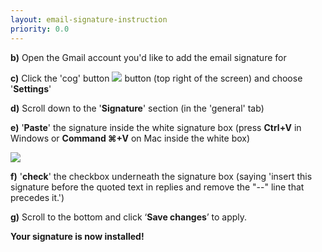```yaml
---
layout: email-signature-instruction
priority: 0.0
---
```


**b)** Open the Gmail account you'd like to add the email signature for

**c)** Click the 'cog' button <a href="{{site.url}}{% asset_path email-signature/cog.jpg %}" target="_blank"><img src="{{site.url}}{% asset_path email-signature/cog.jpg %}"></a> button (top right of the screen) and choose '**Settings**'

**d)** Scroll down to the '**Signature**' section (in the 'general' tab)

**e)** '**Paste**' the signature inside the white signature box (press **Ctrl+V** in Windows or **Command &#8984;+V** on Mac inside the white box) 

<a href="{{site.url}}{% asset_path email-signature/white-box.jpg %}" target="_blank"><img src="{{site.url}}{% asset_path email-signature/white-box.jpg %}"></a>

**f)** '**check**' the checkbox underneath the signature box (saying 'insert this signature before the quoted text in replies and remove the "--" line that precedes it.')

**g)** Scroll to the bottom and click ‘**Save changes**’ to apply.

**Your signature is now installed!**
